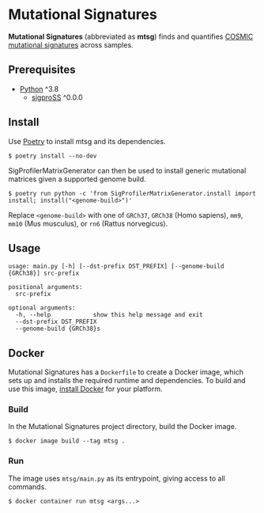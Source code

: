 # Mutational Signatures

**Mutational Signatures** (abbreviated as **mtsg**) finds and quantifies [COSMIC
mutational signatures] across samples.

[COSMIC mutational signatures]: https://cancer.sanger.ac.uk/cosmic/signatures

## Prerequisites

  * [Python] ^3.8
    * [sigproSS] ^0.0.0

[Python]: https://www.python.org/
[sigproSS]: https://github.com/AlexandrovLab/SigProfilerSingleSample

## Install

Use [Poetry] to install mtsg and its dependencies.

```
$ poetry install --no-dev
```

SigProfilerMatrixGenerator can then be used to install generic mutational
matrices given a supported genome build.

```
$ poetry run python -c 'from SigProfilerMatrixGenerator.install import install; install("<genome-build>")'
```

Replace `<genome-build>` with one of `GRCh37`, `GRCh38` (Homo sapiens),
`mm9`, `mm10` (Mus musculus), or `rn6` (Rattus norvegicus).

[Poetry]: http://python-poetry.org/

## Usage

```
usage: main.py [-h] [--dst-prefix DST_PREFIX] [--genome-build {GRCh38}] src-prefix

positional arguments:
  src-prefix

optional arguments:
  -h, --help            show this help message and exit
  --dst-prefix DST_PREFIX
  --genome-build {GRCh38}s
```

## Docker

Mutational Signatures has a `Dockerfile` to create a Docker image, which sets
up and installs the required runtime and dependencies. To build and use this
image, [install Docker](https://docs.docker.com/install) for your platform.

### Build

In the Mutational Signatures project directory, build the Docker image.

```
$ docker image build --tag mtsg .
```

### Run

The image uses `mtsg/main.py` as its entrypoint, giving access to all commands.

```
$ docker container run mtsg <args...>
```
